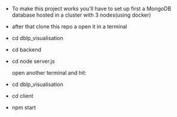 - To make this project works you'll have to set up first a MongoDB database hosted in a cluster with 3 nodes(using docker)

- after that clone this repo a open it in a terminal
   
- cd dblp_visualisation

- cd backend

- cd node server.js

  open another terminal and hit:

- cd dblp_visualisation

- cd client

- npm start
